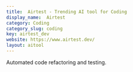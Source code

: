 ```yaml
---
title:  Airtest - Trending AI tool for Coding
display_name:  Airtest
category: Coding
category_slug: coding
key: airtest_dev
website: https://www.airtest.dev/
layout: aitool
---
```


Automated code refactoring and testing.
